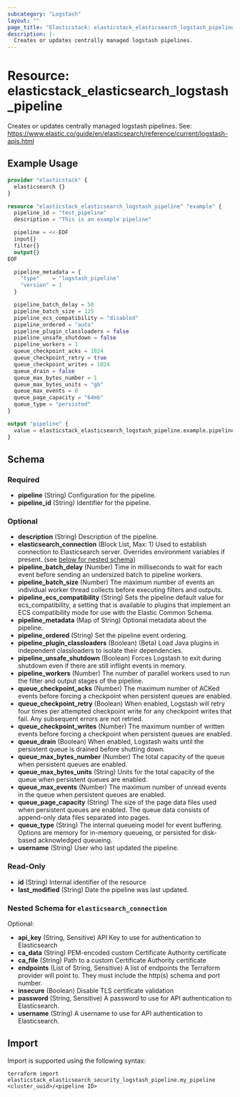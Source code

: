 ```yaml
---
subcategory: "Logstash"
layout: ""
page_title: "Elasticstack: elasticstack_elasticsearch_logstash_pipeline Resource"
description: |-
  Creates or updates centrally managed logstash pipelines.
---
```


# Resource: elasticstack_elasticsearch_logstash_pipeline

Creates or updates centrally managed logstash pipelines. See: https://www.elastic.co/guide/en/elasticsearch/reference/current/logstash-apis.html

## Example Usage

```terraform
provider "elasticstack" {
  elasticsearch {}
}

resource "elasticstack_elasticsearch_logstash_pipeline" "example" {
  pipeline_id = "test_pipeline"
  description = "This is an example pipeline"

  pipeline = <<-EOF
  input{}
  filter{}
  output{}
EOF

  pipeline_metadata = {
    "type"    = "logstash_pipeline"
    "version" = 1
  }

  pipeline_batch_delay = 50
  pipeline_batch_size = 125
  pipeline_ecs_compatibility = "disabled"
  pipeline_ordered = "auto"
  pipeline_plugin_classloaders = false
  pipeline_unsafe_shutdown = false
  pipeline_workers = 1
  queue_checkpoint_acks = 1024
  queue_checkpoint_retry = true
  queue_checkpoint_writes = 1024
  queue_drain = false
  queue_max_bytes_number = 1
  queue_max_bytes_units = "gb"
  queue_max_events = 0
  queue_page_capacity = "64mb"
  queue_type = "persisted"
}

output "pipeline" {
  value = elasticstack_elasticsearch_logstash_pipeline.example.pipeline_id
}
```

<!-- schema generated by tfplugindocs -->
## Schema

### Required

- **pipeline** (String) Configuration for the pipeline.
- **pipeline_id** (String) Identifier for the pipeline.

### Optional

- **description** (String) Description of the pipeline.
- **elasticsearch_connection** (Block List, Max: 1) Used to establish connection to Elasticsearch server. Overrides environment variables if present. (see [below for nested schema](#nestedblock--elasticsearch_connection))
- **pipeline_batch_delay** (Number) Time in milliseconds to wait for each event before sending an undersized batch to pipeline workers.
- **pipeline_batch_size** (Number) The maximum number of events an individual worker thread collects before executing filters and outputs.
- **pipeline_ecs_compatibility** (String) Sets the pipeline default value for ecs_compatibility, a setting that is available to plugins that implement an ECS compatibility mode for use with the Elastic Common Schema.
- **pipeline_metadata** (Map of String) Optional metadata about the pipeline.
- **pipeline_ordered** (String) Set the pipeline event ordering.
- **pipeline_plugin_classloaders** (Boolean) (Beta) Load Java plugins in independent classloaders to isolate their dependencies.
- **pipeline_unsafe_shutdown** (Boolean) Forces Logstash to exit during shutdown even if there are still inflight events in memory.
- **pipeline_workers** (Number) The number of parallel workers used to run the filter and output stages of the pipeline.
- **queue_checkpoint_acks** (Number) The maximum number of ACKed events before forcing a checkpoint when persistent queues are enabled.
- **queue_checkpoint_retry** (Boolean) When enabled, Logstash will retry four times per attempted checkpoint write for any checkpoint writes that fail. Any subsequent errors are not retried.
- **queue_checkpoint_writes** (Number) The maximum number of written events before forcing a checkpoint when persistent queues are enabled.
- **queue_drain** (Boolean) When enabled, Logstash waits until the persistent queue is drained before shutting down.
- **queue_max_bytes_number** (Number) The total capacity of the queue when persistent queues are enabled.
- **queue_max_bytes_units** (String) Units for the total capacity of the queue when persistent queues are enabled.
- **queue_max_events** (Number) The maximum number of unread events in the queue when persistent queues are enabled.
- **queue_page_capacity** (String) The size of the page data files used when persistent queues are enabled. The queue data consists of append-only data files separated into pages.
- **queue_type** (String) The internal queueing model for event buffering. Options are memory for in-memory queueing, or persisted for disk-based acknowledged queueing.
- **username** (String) User who last updated the pipeline.

### Read-Only

- **id** (String) Internal identifier of the resource
- **last_modified** (String) Date the pipeline was last updated.

<a id="nestedblock--elasticsearch_connection"></a>
### Nested Schema for `elasticsearch_connection`

Optional:

- **api_key** (String, Sensitive) API Key to use for authentication to Elasticsearch
- **ca_data** (String) PEM-encoded custom Certificate Authority certificate
- **ca_file** (String) Path to a custom Certificate Authority certificate
- **endpoints** (List of String, Sensitive) A list of endpoints the Terraform provider will point to. They must include the http(s) schema and port number.
- **insecure** (Boolean) Disable TLS certificate validation
- **password** (String, Sensitive) A password to use for API authentication to Elasticsearch.
- **username** (String) A username to use for API authentication to Elasticsearch.

## Import

Import is supported using the following syntax:

```shell
terraform import elasticstack_elasticsearch_security_logstash_pipeline.my_pipeline <cluster_uuid>/<pipeline ID>
```
